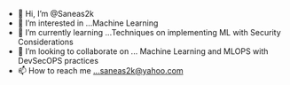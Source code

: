 - 👋 Hi, I’m @Saneas2k
- 👀 I’m interested in ...Machine Learning
- 🌱 I’m currently learning ...Techniques on implementing ML with Security Considerations
- 💞️ I’m looking to collaborate on ... Machine Learning and MLOPS with DevSecOPS practices
- 📫 How to reach me ...saneas2k@yahoo.com

<!---
Saneas2k/Saneas2k is a ✨ special ✨ repository because its `README.md` (this file) appears on your GitHub profile.
You can click the Preview link to take a look at your changes.
--->
